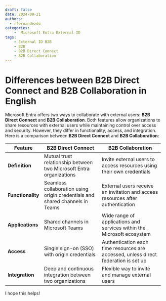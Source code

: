 ```yaml
---
draft: false
date: 2024-09-21
authors:
  - rfernandezdo
categories:
    -  Microsoft Entra External ID
tags:
    - External ID B2B
    - B2B
    - B2B Direct Connect
    - B2B Collaboration
---
```

# Differences between **B2B Direct Connect** and **B2B Collaboration** in English

Microsoft Entra offers two ways to collaborate with external users: **B2B Direct Connect** and **B2B Collaboration**. Both features allow organizations to share resources with external users while maintaining control over access and security. However, they differ in functionality, access, and integration. Here is a comparison between **B2B Direct Connect** and **B2B Collaboration**:

| **Feature**                 | **B2B Direct Connect**                                                                 | **B2B Collaboration**                                                                 |
|-----------------------------|----------------------------------------------------------------------------------------|--------------------------------------------------------------------------------------|
| **Definition**              | Mutual trust relationship between two Microsoft Entra organizations                    | Invite external users to access resources using their own credentials                |
| **Functionality**           | Seamless collaboration using origin credentials and shared channels in Teams           | External users receive an invitation and access resources after authentication       |
| **Applications**            | Shared channels in Microsoft Teams                                                     | Wide range of applications and services within the Microsoft ecosystem               |
| **Access**                  | Single sign-on (SSO) with origin credentials                                           | Authentication each time resources are accessed, unless direct federation is set up  |
| **Integration**             | Deep and continuous integration between two organizations                              | Flexible way to invite and manage external users                                     |

I hope this helps! 